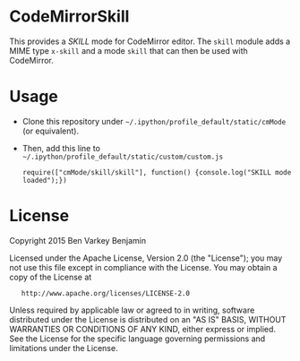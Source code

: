 # CodeMirrorSkill

This provides a *SKILL* mode for CodeMirror editor.
The `skill` module adds a MIME type `x-skill` and a mode `skill` that can then be used with CodeMirror.

# Usage
* Clone this repository under `~/.ipython/profile_default/static/cmMode` (or equivalent).
* Then, add this line to `~/.ipython/profile_default/static/custom/custom.js`
  
  `require(["cmMode/skill/skill"], function() {console.log("SKILL mode loaded");})`

# License
   Copyright 2015 Ben Varkey Benjamin

   Licensed under the Apache License, Version 2.0 (the "License");
   you may not use this file except in compliance with the License.
   You may obtain a copy of the License at

       http://www.apache.org/licenses/LICENSE-2.0

   Unless required by applicable law or agreed to in writing, software
   distributed under the License is distributed on an "AS IS" BASIS,
   WITHOUT WARRANTIES OR CONDITIONS OF ANY KIND, either express or implied.
   See the License for the specific language governing permissions and
   limitations under the License.
